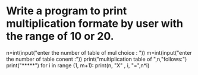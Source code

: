 # Write a program to print multiplication formate by user with the range of 10 or 20.
n=int(input("enter the number of table of mul choice : "))
m=int(input("enter the number of table conent :"))
print("multiplication table of ",n,"follows:")
print("*****")
for i in range (1, m+1):
  print(n, "X" , i, "=",n*i)
